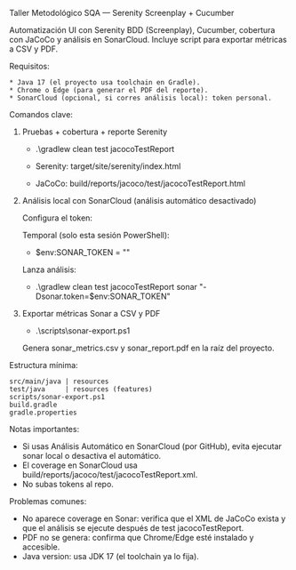 Taller Metodológico SQA — Serenity Screenplay + Cucumber

Automatización UI con Serenity BDD (Screenplay), Cucumber, cobertura con JaCoCo y análisis en SonarCloud. Incluye script para exportar métricas a CSV y PDF.

Requisitos:

	* Java 17 (el proyecto usa toolchain en Gradle).
	* Chrome o Edge (para generar el PDF del reporte).
	* SonarCloud (opcional, si corres análisis local): token personal.

Comandos clave:

1) Pruebas + cobertura + reporte Serenity

	* .\gradlew clean test jacocoTestReport

	* Serenity: target/site/serenity/index.html
	* JaCoCo: build/reports/jacoco/test/jacocoTestReport.html

2) Análisis local con SonarCloud (análisis automático desactivado)

	Configura el token:

	Temporal (solo esta sesión PowerShell):

	* $env:SONAR_TOKEN = "<TOKEN>"

	Lanza análisis:

	* .\gradlew clean test jacocoTestReport sonar "-Dsonar.token=$env:SONAR_TOKEN"

3) Exportar métricas Sonar a CSV y PDF
	
	* .\scripts\sonar-export.ps1

	Genera sonar_metrics.csv y sonar_report.pdf en la raíz del proyecto.

Estructura mínima:

	src/main/java | resources
	test/java     | resources (features)
	scripts/sonar-export.ps1
	build.gradle
	gradle.properties

Notas importantes:

* Si usas Análisis Automático en SonarCloud (por GitHub), evita ejecutar sonar local o desactiva el automático.
* El coverage en SonarCloud usa build/reports/jacoco/test/jacocoTestReport.xml.
* No subas tokens al repo.

Problemas comunes:

* No aparece coverage en Sonar: verifica que el XML de JaCoCo exista y que el análisis se ejecute después de test jacocoTestReport.
* PDF no se genera: confirma que Chrome/Edge esté instalado y accesible.
* Java version: usa JDK 17 (el toolchain ya lo fija).
